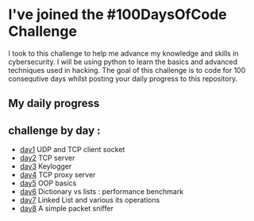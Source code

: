 # I've joined the #100DaysOfCode Challenge
I took to this challenge to help me advance my knowledge and skills in cybersecurity. I will be using python to learn the basics and advanced techniques used in hacking.
The goal of this challenge is to code for 100 consequtive days whilst posting your daily progress to this repository.





## My daily progress
## challenge by day :

* [day1](day1/) UDP and TCP client socket 
* [day2](day2/) TCP server
* [day3](day3/) Keylogger
* [day4](day4/) TCP proxy server
* [day5](day5/) OOP basics
* [day6](day6/) Dictionary vs lists : performance benchmark
* [day7](day7/) Linked List and various its operations
* [day8](day8/) A simple packet sniffer

